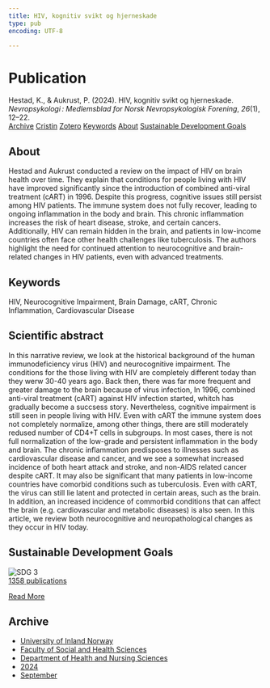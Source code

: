 ```yaml
---
title: HIV, kognitiv svikt og hjerneskade
type: pub
encoding: UTF-8

---
```

<h1>Publication</h1>
<article id="csl-bib-container-8ASCETTM" class="csl-bib-container">
  <div class="csl-bib-body"> <div class="csl-entry">Hestad, K., &#38; Aukrust, P. (2024). HIV, kognitiv svikt og hjerneskade. <i>Nevropsykologi : Medlemsblad for Norsk Nevropsykologisk Forening</i>, <i>26</i>(1), 12–22.</div> </div>
  <div class="csl-bib-buttons">
    <a href="#taxonomy-article-8ASCETTM" alt="archive" class="csl-bib-button">Archive</a>
    <a href="https://app.cristin.no/results/show.jsf?id=2291852" alt="Cristin" class="csl-bib-button">Cristin</a>
    <a href="http://zotero.org/groups/5881554/items/8ASCETTM" alt="Zotero" class="csl-bib-button">Zotero</a>
    <a href="#keywords-article-8ASCETTM" alt="keywords" class="csl-bib-button">Keywords</a>
    <a href="#about-article-8ASCETTM" alt="about_pub" class="csl-bib-button">About</a>
    <a href="#sdg-article-8ASCETTM" alt="sdg" class="csl-bib-button">Sustainable Development Goals</a>
  </div>
  <div id="csl-bib-meta-container-8ASCETTM"></div>
</article>
<div id="csl-bib-meta-8ASCETTM" class="csl-bib-meta">
  <article id="about-article-8ASCETTM" class="about_pub-article">
    <h1>About</h1>
    Hestad and Aukrust conducted a review on the impact of HIV on brain health over time. They explain that conditions for people living with HIV have improved significantly since the introduction of combined anti-viral treatment (cART) in 1996. Despite this progress, cognitive issues still persist among HIV patients. The immune system does not fully recover, leading to ongoing inflammation in the body and brain. This chronic inflammation increases the risk of heart disease, stroke, and certain cancers. Additionally, HIV can remain hidden in the brain, and patients in low-income countries often face other health challenges like tuberculosis. The authors highlight the need for continued attention to neurocognitive and brain-related changes in HIV patients, even with advanced treatments.
  </article>
  <article id="keywords-article-8ASCETTM" class="keywords-article">
    <h1>Keywords</h1>
    HIV, Neurocognitive Impairment, Brain Damage, cART, Chronic Inflammation, Cardiovascular Disease
  </article>
  <article id="abstract-article-8ASCETTM" class="abstract-article">
    <h1>Scientific abstract</h1>
    In this narrative review, we look at the historical background of the human immunodeficiency virus (HIV) and neurocognitive impairment. The conditions for the those living with HIV are completely different today than they werw 30-40 years ago. Back then, there was far more frequent and greater damage to the brain because of virus infection, In 1996, combined anti-viral treatment (cART) against HIV infection started, whitch has gradually become a succsess story. Nevertheless, cognitive impairment is still seen in people living with HIV. Even with cART the immune system does not completely normalize, among other things, there are still moderately redused number of CD4+T cells in subgroups. In most cases, there is not full normalization of the low-grade and persistent inflammation in the body and brain. The chronic inflammation predisposes to illnesses such as cardiovascular disease and cancer, and we see a somewhat increased incidence of both heart attack and stroke, and non-AIDS related cancer despite cART. It may also be significant that many patients in low-income countries have comorbid conditions such as tuberculosis. Even with cART, the virus can still lie latent and protected in certain areas, such as the brain. In addition, an increased incidence of commorbid conditions that can affect the brain (e.g. cardiovascular and metabolic diseases) is also seen. In this article, we review both neurocognitive and neuropathological changes as they occur in HIV today.
  </article>
  <article id="sdg-article-8ASCETTM" class="sdg-article">
    <h1>Sustainable Development Goals</h1>
    <div class="sdg-container"><div id="sdg3" class="sdg">
        <img src="{{< params subfolder >}}images/sdg/sdg03_en.png" class="image" alt="SDG 3">
        <div class="sdg-overlay">
          <a href="/en/archive/?key=?sdg=3#archive" class="sdg-publication-count"><span>1358</span> publications</a>
          <p><a href="https://sdgs.un.org/goals/goal3" class="sdg-read-more">Read More</a></p>
        </div>
      </div></div>
  </article>
  <article id="taxonomy-article-8ASCETTM" class="taxonomy-article">
    <h1>Archive</h1>
    <ul>
      <li>
        <a href="/en/archive/?key=3DCRN523">University of Inland Norway</a>
      </li>
      <li>
        <a href="/en/archive/?key=IDKFS3MX">Faculty of Social and Health Sciences</a>
      </li>
      <li>
        <a href="/en/archive/?key=GTV4ECMZ">Department of Health and Nursing Sciences</a>
      </li>
      <li>
        <a href="/en/archive/?key=KNN5LNR7">2024</a>
      </li>
      <li>
        <a href="/en/archive/?key=AXTDFUSM">September</a>
      </li>
    </ul>
  </article>
</div>
